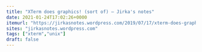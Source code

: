 ```yaml
---
title: "XTerm does graphics! (sort of) – Jirka's notes"
date: 2021-01-24T17:02:26+0000
itemurl: "https://jirkasnotes.wordpress.com/2019/07/17/xterm-does-graphics-sort-of/"
sites: "jirkasnotes.wordpress.com"
tags: ["xterm","unix"]
draft: false
---
```


